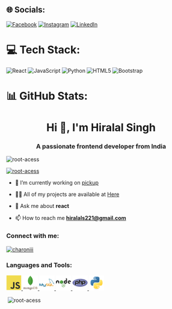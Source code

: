 
## 🌐 Socials:
[![Facebook](https://img.shields.io/badge/Facebook-%231877F2.svg?logo=Facebook&logoColor=white)](https://facebook.com/princeakash) [![Instagram](https://img.shields.io/badge/Instagram-%23E4405F.svg?logo=Instagram&logoColor=white)](https://instagram.com/charonIII) [![LinkedIn](https://img.shields.io/badge/LinkedIn-%230077B5.svg?logo=linkedin&logoColor=white)](https://linkedin.com/in/charonIII) 

# 💻 Tech Stack:
![React](https://img.shields.io/badge/react-%2320232a.svg?style=for-the-badge&logo=react&logoColor=%2361DAFB) ![JavaScript](https://img.shields.io/badge/javascript-%23323330.svg?style=for-the-badge&logo=javascript&logoColor=%23F7DF1E) ![Python](https://img.shields.io/badge/python-3670A0?style=for-the-badge&logo=python&logoColor=ffdd54) ![HTML5](https://img.shields.io/badge/html5-%23E34F26.svg?style=for-the-badge&logo=html5&logoColor=white) ![Bootstrap](https://img.shields.io/badge/bootstrap-%238511FA.svg?style=for-the-badge&logo=bootstrap&logoColor=white)
# 📊 GitHub Stats:
<h1 align="center">Hi 👋, I'm Hiralal Singh</h1>
<h3 align="center">A passionate frontend developer from India</h3>

<p align="left"> <img src="https://komarev.com/ghpvc/?username=root-acess&label=Profile%20views&color=0e75b6&style=flat" alt="root-acess" /> </p>

<p align="left"> <a href="https://github.com/ryo-ma/github-profile-trophy"><img src="https://github-profile-trophy.vercel.app/?username=root-acess" alt="root-acess" /></a> </p>

- 🔭 I’m currently working on [pickup](https://github.com/Root-acess/pickup2)

- 👨‍💻 All of my projects are available at [Here](https://portfolio-virid-five-88.vercel.app/)

- 💬 Ask me about **react**

- 📫 How to reach me **hiralals221@gmail.com**

<h3 align="left">Connect with me:</h3>
<p align="left">
<a href="https://linkedin.com/in/charoniii" target="blank"><img align="center" src="https://raw.githubusercontent.com/rahuldkjain/github-profile-readme-generator/master/src/images/icons/Social/linked-in-alt.svg" alt="charoniii" height="30" width="40" /></a>
</p>

<h3 align="left">Languages and Tools:</h3>
<p align="left"> <a href="https://developer.mozilla.org/en-US/docs/Web/JavaScript" target="_blank" rel="noreferrer"> <img src="https://raw.githubusercontent.com/devicons/devicon/master/icons/javascript/javascript-original.svg" alt="javascript" width="40" height="40"/> </a> <a href="https://www.mongodb.com/" target="_blank" rel="noreferrer"> <img src="https://raw.githubusercontent.com/devicons/devicon/master/icons/mongodb/mongodb-original-wordmark.svg" alt="mongodb" width="40" height="40"/> </a> <a href="https://www.mysql.com/" target="_blank" rel="noreferrer"> <img src="https://raw.githubusercontent.com/devicons/devicon/master/icons/mysql/mysql-original-wordmark.svg" alt="mysql" width="40" height="40"/> </a> <a href="https://nodejs.org" target="_blank" rel="noreferrer"> <img src="https://raw.githubusercontent.com/devicons/devicon/master/icons/nodejs/nodejs-original-wordmark.svg" alt="nodejs" width="40" height="40"/> </a> <a href="https://www.php.net" target="_blank" rel="noreferrer"> <img src="https://raw.githubusercontent.com/devicons/devicon/master/icons/php/php-original.svg" alt="php" width="40" height="40"/> </a> <a href="https://www.python.org" target="_blank" rel="noreferrer"> <img src="https://raw.githubusercontent.com/devicons/devicon/master/icons/python/python-original.svg" alt="python" width="40" height="40"/> </a> </p>

<p>&nbsp;<img align="center" src="https://github-readme-stats.vercel.app/api?username=root-acess&show_icons=true&locale=en" alt="root-acess" /></p>

